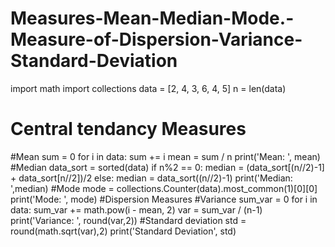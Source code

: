 # Measures-Mean-Median-Mode.-Measure-of-Dispersion-Variance-Standard-Deviation
import math
import collections
data = [2, 4, 3, 6, 4, 5]
n = len(data)
# Central tendancy Measures 
#Mean
sum = 0
for i in data: 
sum += i
mean = sum / n 
print('Mean: ', mean)
#Median
data_sort = sorted(data) 
if n%2 == 0:
median = (data_sort[(n//2)-1] + data_sort[n//2])/2 
else:
median = data_sort((n//2)-1) 
print('Median: ',median)
#Mode
mode = collections.Counter(data).most_common(1)[0][0] 
print('Mode: ', mode)
#Dispersion Measures 
#Variance
sum_var = 0 
for i in data:
sum_var += math.pow(i - mean, 2) 
var = sum_var / (n-1)
print('Variance: ', round(var,2))
#Standard deviation
std = round(math.sqrt(var),2) 
print('Standard Deviation', std)
